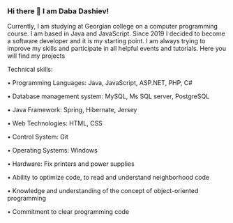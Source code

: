 ### Hi there 👋 I am Daba Dashiev!
Currently, I am studying at Georgian college on a computer programming course. I am based in Java and JavaScript. Since 2019 I decided to become a software developer and it is my starting point. I am always trying to improve my skills and participate in all helpful events and tutorials.
Here you will find my projects

Technical skills:

•	Programming Languages:  Java, JavaScript, ASP.NET, PHP, C#

•	Database management system: MySQL, Ms SQL server, PostgreSQL

•	Java Framework: Spring, Hibernate, Jersey

•	Web Technologies: HTML, CSS

•	Control System: Git

•	Operating Systems:  Windows

•	Hardware: Fix printers and power supplies

•	Ability to optimize code, to read and understand neighborhood code

•	Knowledge and understanding of the concept of object-oriented programming

•	Commitment to clear programming code



